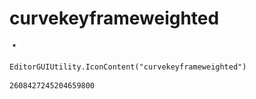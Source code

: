 # curvekeyframeweighted
![](/img/curvekeyframeweighted.png)

``` CSharp
EditorGUIUtility.IconContent("curvekeyframeweighted")
```
```
2608427245204659800
```
